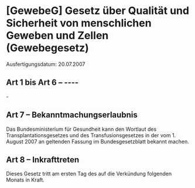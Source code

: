# [GewebeG] Gesetz über Qualität und Sicherheit von menschlichen Geweben und Zellen  (Gewebegesetz)

Ausfertigungsdatum: 20.07.2007

 

## Art 1 bis Art 6 – ----

\-


## Art 7 – Bekanntmachungserlaubnis

Das Bundesministerium für Gesundheit kann den Wortlaut des Transplantationsgesetzes und des Transfusionsgesetzes in der vom 1. August 2007 an geltenden Fassung im Bundesgesetzblatt bekannt machen.


## Art 8 – Inkrafttreten

Dieses Gesetz tritt am ersten Tag des auf die Verkündung folgenden Monats in Kraft.
